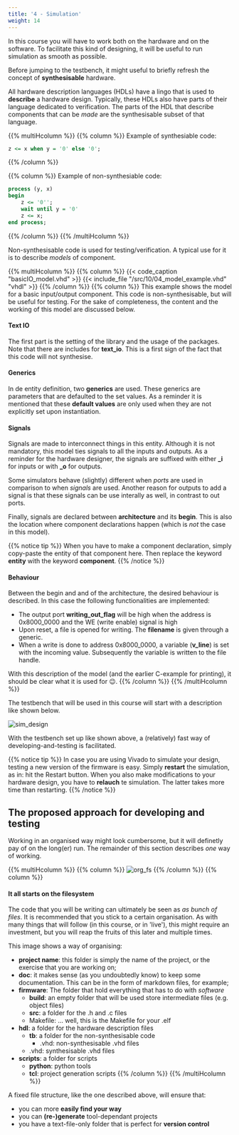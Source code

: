 ```yaml
---
title: '4 - Simulation'
weight: 14
---
```


In this course you will have to work both on the hardware and on the software. To facilitate this kind of designing, it will be useful to run simulation as smooth as possible. 

Before jumping to the testbench, it might useful to briefly refresh the concept of **synthesisable** hardware.


All hardware description languages (HDLs) have a lingo that is used to **describe** a hardware design. Typically, these HDLs also have parts of their language dedicated to verification. The parts of the HDL that describe components that can be *made* are the synthesisable subset of that language. 

{{% multiHcolumn %}}
{{% column %}}
Example of synthesiable code:
```vhdl
z <= x when y = '0' else '0';
```
{{% /column %}}

{{% column %}}
Example of non-synthesiable code:
```vhdl
process (y, x)
begin
    z <= '0'';
    wait until y = '0'
    z <= x;
end process;
```
{{% /column %}}
{{% /multiHcolumn %}}

Non-synthesisable code is used for testing/verification. A typical use for it is to describe *models* of component. 

{{% multiHcolumn %}}
{{% column %}}
{{< code_caption "basicIO_model.vhd" >}}
{{< include_file "/src/10/04_model_example.vhd" "vhdl" >}}
{{% /column %}}
{{% column %}}
This example shows the model for a basic input/output component. This code is non-synthesisable, but will be useful for testing. For the sake of completeness, the content and the working of this model are discussed below.

#### Text IO
The first part is the setting of the library and the usage of the packages. Note that there are includes for **text_io**. This is a first sign of the fact that this code will not synthesise.

#### Generics
In de entity definition, two **generics** are used. These generics are parameters that are defaulted to the set values. As a reminder it is mentioned that these **default values** are only used when they are not explicitly set upon instantiation.

#### Signals
Signals are made to interconnect things in this entity. Although it is not mandatory, this model ties signals to all the inputs and outputs. As a reminder for the hardware designer, the signals are suffixed with either **_i** for inputs or with **_o** for outputs.

Some simulators behave (slightly) different when *ports* are used in comparison to when *signals* are used. Another reason for outputs to add a signal is that these signals can be use interally as well, in contrast to out ports.

Finally, signals are declared between **architecture** and its **begin**. This is also the location where component declarations happen (which is *not* the case in this model).

{{% notice tip %}}
When you have to make a component declaration, simply copy-paste the entity of that component here. Then replace the keyword **entity** with the keyword **component**.
{{% /notice %}}

#### Behaviour
Between the begin and and of the architecture, the desired behaviour is described. In this case the following functionalities are implemented:

* The output port **writing_out_flag** will be high when the address is 0x8000_0000 and the WE (write enable) signal is high
* Upon reset, a file is opened for writing. The **filename** is given through a generic.
* When a write is done to address 0x8000_0000, a variable (**v_line**) is set with the incoming value. Subsequently the variable is written to the file handle.

With this description of the model (and the earlier C-example for printing), it should be clear what it is used for :wink:.
{{% /column %}}
{{% /multiHcolumn %}}

The testbench that will be used in this course will start with a description like shown below.

![sim_design](/img/10/sim_design.png)

With the testbench set up like shown above, a (relatively) fast way of developing-and-testing is facilitated.

{{% notice tip %}}
In case you are using Vivado to simulate your design, testing a new version of the firmware is easy. Simply **restart** the simulation, as in: hit the Restart button. When you also make modifications to your hardware design, you have to **relauch** te simulation. The latter takes more time than restarting.
{{% /notice %}}

## The proposed approach for developing and testing

Working in an organised way might look cumbersome, but it will definetly pay of on the long(er) run. The remainder of this section describes *one* way of working.

{{% multiHcolumn %}}
{{% column %}}
![org_fs](/img/10/org_fs.png)
{{% /column %}}
{{% column %}}
#### It all starts on the filesystem

The code that you will be writing can ultimately be seen as *as bunch of files*. It is recommended that you stick to a certain organisation. As with many things that will follow (in this course, or in 'live'), this might require an investment, but you will reap the fruits of this later and multiple times.

This image shows a way of organising:

* **project name**: this folder is simply the name of the project, or the exercise that you are working on;
* **doc**: it makes sense (as you undoubtedly know) to keep some documentation. This can be in the form of markdown files, for example;
* **firmware**: The folder that hold everything that has to do with *software*
    * **build**: an empty folder that will be used store intermediate files (e.g. object files)
    * **src**: a folder for the .h and .c files
    * Makefile: ... well, this is the Makefile for your .elf
* **hdl**: a folder for the hardware description files
    * **tb**: a folder for the non-synthesisable code
        * .vhd: non-synthesisable .vhd files
    * .vhd: synthesisable .vhd files
* **scripts**: a folder for scripts
    * **python**: python tools
    * **tcl**: project generation scripts
{{% /column %}}
{{% /multiHcolumn %}}

A fixed file structure, like the one described above, will ensure that:

* you can more **easily find your way**
* you can **(re-)generate** tool-dependant projects
* you have a text-file-only folder that is perfect for **version control**